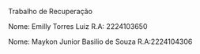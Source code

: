 Trabalho de Recuperação

Nome: Emilly Torres Luiz R.A: 2224103650

Nome: Maykon Junior Basilio de Souza R.A:2224104306
